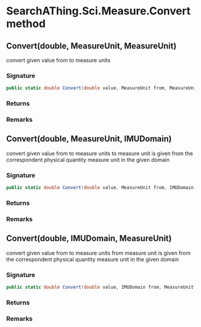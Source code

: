 # SearchAThing.Sci.Measure.Convert method
## Convert(double, MeasureUnit, MeasureUnit)
convert given value from to measure units

### Signature
```csharp
public static double Convert(double value, MeasureUnit from, MeasureUnit to)
```
### Returns

### Remarks

## Convert(double, MeasureUnit, IMUDomain)
convert given value from to measure units
            to measure unit is given from the correspondent physical quantity measure unit in the given domain

### Signature
```csharp
public static double Convert(double value, MeasureUnit from, IMUDomain to)
```
### Returns

### Remarks

## Convert(double, IMUDomain, MeasureUnit)
convert given value from to measure units
            from measure unit is given from the correspondent physical quantity measure unit in the given domain

### Signature
```csharp
public static double Convert(double value, IMUDomain from, MeasureUnit to)
```
### Returns

### Remarks

